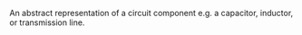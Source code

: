 An abstract representation of a circuit component e.g. a capacitor, inductor, or transmission line.

